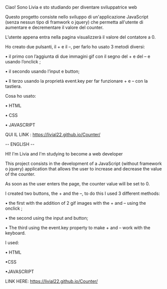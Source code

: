 Ciao! Sono Livia e sto studiando per diventare sviluppatrice web 

Questo progetto consiste  nello sviluppo di un'applicazione JavaScript (senza nessun tipo di framwork o jquery) che permetta all'utente di aumentare e decrementare il valore
del counter.

L’utente appena entra nella pagina visualizzerà il valore del contatore a 0.

Ho creato due pulsanti,  il + e il –, per farlo ho usato 3 metodi diversi:

•	il primo con l’aggiunta di due immagini gif con il segno del + e del – e usando l’onclick ;

•	il secondo usando l’input e button;

•	Il terzo usando la proprietà event.key per far funzionare + e – con la tastiera.

Cosa ho usato:

•	HTML

•	CSS

•	JAVASCRIPT 

QUI IL LINK : https://livial22.github.io/Counter/

-- ENGLISH --

HI! I'm Livia and I'm studying to become a web developer

This project consists in the development of a JavaScript (without framework o jquery) application that allows the user to increase and decrease the value
of the counter.

As soon as the user enters the page, the counter value will be set to 0.

I created two buttons, the + and the –, to do this I used 3 different methods:

• the first with the addition of 2 gif images with the + and –  using the onclick ;

• the second using the input and button;

• The third using the event.key property to make + and – work with the keyboard.

I used:

• HTML

•CSS

•JAVASCRIPT

LINK HERE: https://livial22.github.io/Counter/
